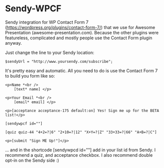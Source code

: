 Sendy-WPCF
==========

Sendy integration for WP Contact Form 7 (https://wordpress.org/plugins/contact-form-7/) that we use for Awesome Presentation (awesome-presentation.com). Because the other plugins were featureless, complicated and mostly people use the Contact Form plugin anyway.

Just change the line to your Sendy location:

``$sendyUrl = "http://www.yoursendy.com/subscribe";``

It's pretty easy and automatic. All you need to do is use the Contact Form 7 to build you form like so:

```
<p>Name *<br />
    [text* name] </p>

<p>Your Email *<br />
    [email* email] </p>

<p>[acceptance acceptance-175 default:on] Yes! Sign me up for the BETA list!</p>

[sendywpcf id=""]

[quiz quiz-44 "4+2=?|6" "2+10=?|12" "X+Y=?|Z" "33+33=?|66" "A+B=?|C"]

<p>[submit "Sign ME Up!"]</p>
```

... and in the shortcode [sendywpcd id=""] add in your list id from Sendy. I recommend a quiz, and acceptance checkbox. I also recommend double opt-in on the Sendy side :)
